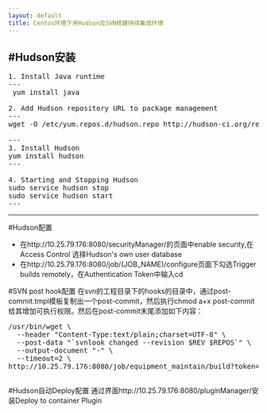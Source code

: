 ```yaml
---
layout: default
title: Centos环境下用Hudson及SVN搭建持续集成环境
---
```


#Hudson安装
---
<pre class="prettyprint" id="bash">
1. Install Java runtime
---
 yum install java

2. Add Hudson repository URL to package management
---
wget -O /etc/yum.repos.d/hudson.repo http://hudson-ci.org/redhat/hudson.repo

---
3. Install Hudson
yum install hudson
---

4. Starting and Stopping Hudson 
sudo service hudson stop
sudo service hudson start
---
</pre>
---
#Hudson配置
- 在http://10.25.79.176:8080/securityManager/的页面中enable security,在Access Control 选择Hudson's own user database
- 在http://10.25.79.176:8080/job/(JOB_NAME)/configure页面下勾选Trigger builds remotely，在Authentication Token中输入cd

#SVN post hook配置
在svn的工程目录下的hooks的目录中，通过post-commit.tmpl模板复制出一个post-commit，然后执行chmod a+x post-commit给其增加可执行权限。然后在post-commit末尾添加如下内容：
<pre class="prettyprint" id="bash">
/usr/bin/wget \
  --header "Content-Type:text/plain;charset=UTF-8" \
  --post-data "`svnlook changed --revision $REV $REPOS`" \
  --output-document "-" \
  --timeout=2 \
http://10.25.79.176:8080/job/equipment_maintain/build?token=cd

</pre>

#Hudson自动Deploy配置
通过界面http://10.25.79.176:8080/pluginManager/安装Deploy to container Plugin
